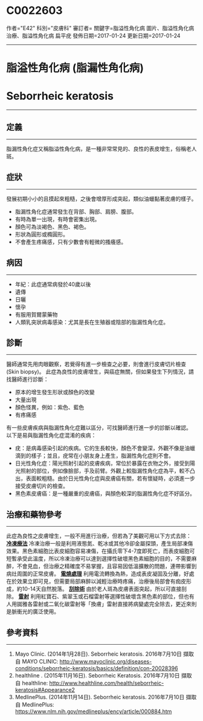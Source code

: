 # C0022603
作者="E42"
科別="皮膚科"
審訂者=
關鍵字=脂溢性角化病 圖片、脂溢性角化病 治療、脂溢性角化病 扁平疣
發佈日期=2017-01-24
更新日期=2017-01-24

----------
# 脂溢性角化病 (脂漏性角化病)
# Seborrheic keratosis
----------
## 定義
----------

脂漏性角化症又稱脂溢性角化病，是一種非常常見的、良性的表皮增生，俗稱老人斑。

## 症狀
----------

發展初期小小的且摸起來粗糙，之後會增厚形成突起，類似油蠟黏著皮膚的樣子。

- 脂漏性角化症通常發生在背部、胸部、肩膀、腹部。
- 有時為單一出現，有時會密集出現。
- 顏色可為淡褐色、黑色、褐色。
- 形狀為圓形或橢圓形。
- 不會產生疼痛感，只有少數會有輕微的搔癢感。
## 病因
----------
- 年紀：此症通常病發於40歲以後
- 遺傳
- 日曬
- 懷孕
- 有服用賀爾蒙藥物
- 人類乳突狀病毒感染：尤其是長在生殖器或陰部的脂漏性角化症。
## 診斷
----------

醫師通常先用肉眼觀察，若覺得有進一步檢查之必要，則會進行皮膚切片檢查 (Skin biopsy)。
此症為良性的皮膚增生，與癌症無關，但如果發生下列情況，請找醫師進行診斷：

- 原本的增生發生形狀或顏色的改變
- 大量出現
- 顏色怪異，例如：紫色、藍色
- 有疼痛感

有一些皮膚疾病與脂漏性角化症難以區分，可找醫師進行進一步的診斷以確認。
以下是易與脂漏性角化症混淆的疾病：

- 疣：是病毒感染引起的疾病。它的生長較快，顏色不會變深，外觀不像是油蠟滴到的樣子；並且，疣常在小朋友身上產生，脂漏性角化症則不會。
- 日光性角化症：陽光照射引起的皮膚疾病，常位於暴露在衣物之外，接受到陽光照射的部位，例如像臉部，手及前臂。外觀上較脂漏性角化症為平，較不凸出，表面較粗糙。由於日光性角化症與皮膚癌有關，若有懷疑時，必須進一步接受皮膚切片的檢查。
- 黑色素皮膚癌：是一種嚴重的皮膚癌，與顏色較深的脂漏性角化症不好區分。
## 治療和藥物參考
----------

此症為良性之皮膚增生，一般不用進行治療，但若為了美觀可用以下方式去除：
**[冷凍療法](Cryosurgery)**
冷凍治療一般是利用液態氮、乾冰或其他冷卻金屬探頭，產生局部凍傷效果。黑色素細胞比表皮細胞容易凍傷，在攝氏零下4-7度即死亡，而表皮細胞可短暫承受此溫度，所以冷凍治療可以達到選擇性破壞黑色素細胞的目的，不需要麻醉，不會見血，但治療之精確度不易掌握，且容易因低溫擴散的問題，連帶影響到病灶周圍的正常皮膚。
**[電燒處理](Electrosurgery)**
利用電流轉換為熱，造成表皮凝固及分離，好處在於效果立即可見，但需要局部麻醉以減輕治療時疼痛，治療後局部會有痂皮形成，約10-14天自然脫落。
**[刮除術](Curettage)**
由於老人斑為皮膚表面突起，所以可直接刮除。
**[雷射](Laser)**
利用紅寶石、紫翠玉或石榴雷射等選擇性破壞含黑色素的部位，但也有人用銣雅各雷射或二氧化碳雷射等「換膚」雷射直接將病變處完全除去，更近來則是脈衝光的廣泛使用。

## 參考資料
----------
1. Mayo Clinic. (2014年1月28日). Seborrheic keratosis. 2016年7月10日 擷取自 MAYO CLINIC:
  http://www.mayoclinic.org/diseases-conditions/seborrheic-keratosis/basics/definition/con-20028396
2. healthline . (2015年11月16日). Seborrheic Keratosis. 2016年7月10日 擷取自 healthline:
  http://www.healthline.com/health/seborrheic-keratosis#Appearance2
3. MedlinePlus. (2014年11月14日). Seborrheic keratosis. 2016年7月10日 擷取自 MedlinePlus:
  https://www.nlm.nih.gov/medlineplus/ency/article/000884.htm

